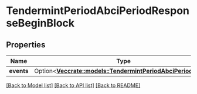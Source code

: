 # TendermintPeriodAbciPeriodResponseBeginBlock

## Properties

Name | Type | Description | Notes
------------ | ------------- | ------------- | -------------
**events** | Option<[**Vec<crate::models::TendermintPeriodAbciPeriodEvent>**](tendermint.abci.Event.md)> |  | [optional]

[[Back to Model list]](../README.md#documentation-for-models) [[Back to API list]](../README.md#documentation-for-api-endpoints) [[Back to README]](../README.md)


